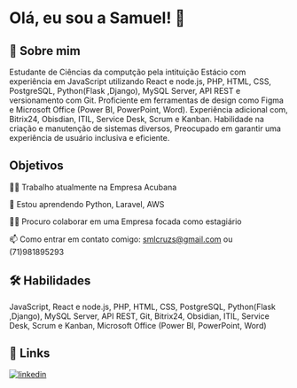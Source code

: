 
# Olá, eu sou a Samuel! 👋


## 🚀 Sobre mim
Estudante de Ciências da computção pela intituição Estácio com experiência em JavaScript utilizando React e node.js, PHP, HTML, CSS, PostgreSQL, Python(Flask ,Django), MySQL Server, API REST e versionamento com Git. Proficiente em ferramentas de design como Figma e Microsoft Office (Power BI, PowerPoint, Word). Experiência adicional com, Bitrix24, Obisdian, ITIL, Service Desk, Scrum e Kanban. Habilidade na criação e manutenção de sistemas diversos, Preocupado em garantir uma experiência de usuário inclusiva e eficiente.


## Objetivos 
👩‍💻 Trabalho atualmente na Empresa Acubana

🧠 Estou aprendendo Python, Laravel, AWS

👯‍♀️ Procuro colaborar em uma Empresa focada como estagiário 

📫 Como entrar em contato comigo: smlcruzs@gmail.com ou (71)981895293



## 🛠 Habilidades
JavaScript, React e node.js, PHP, HTML, CSS, PostgreSQL, Python(Flask ,Django), MySQL Server, API REST, Git, Bitrix24, Obsidian, ITIL, Service Desk, Scrum e Kanban, Microsoft Office (Power BI, PowerPoint, Word)

## 🔗 Links

[![linkedin](https://img.shields.io/badge/linkedin-0A66C2?style=for-the-badge&logo=linkedin&logoColor=white)](https://www.linkedin.com/in/samuel-cruzsp/)

